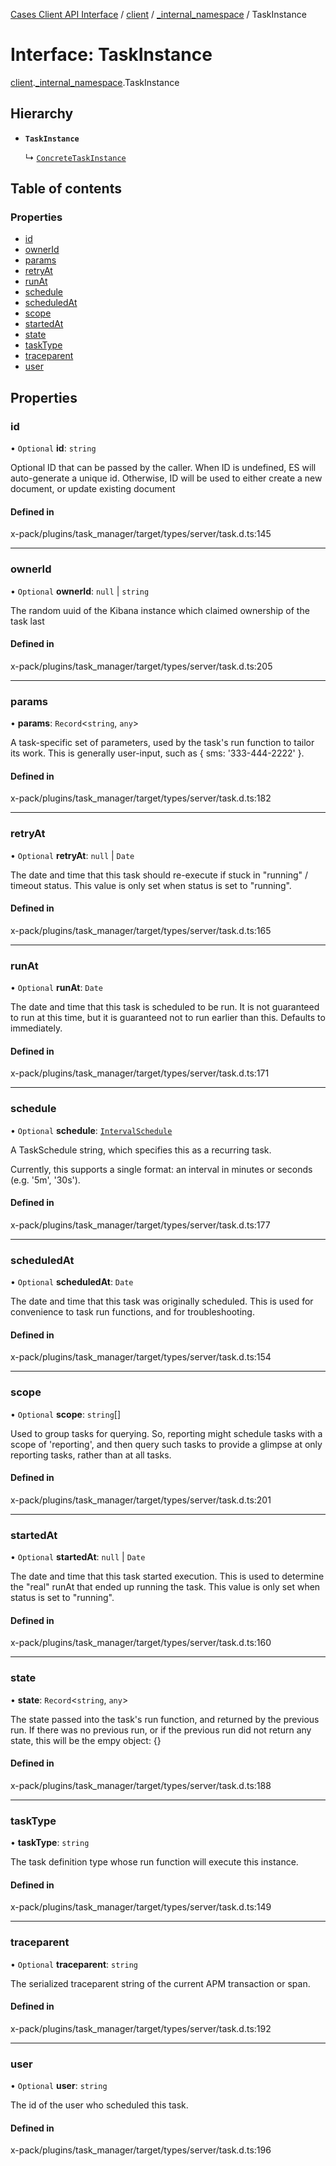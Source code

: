 [Cases Client API Interface](../README.md) / [client](../modules/client.md) / [\_internal\_namespace](../modules/client._internal_namespace.md) / TaskInstance

# Interface: TaskInstance

[client](../modules/client.md).[_internal_namespace](../modules/client._internal_namespace.md).TaskInstance

## Hierarchy

- **`TaskInstance`**

  ↳ [`ConcreteTaskInstance`](client._internal_namespace.ConcreteTaskInstance.md)

## Table of contents

### Properties

- [id](client._internal_namespace.TaskInstance.md#id)
- [ownerId](client._internal_namespace.TaskInstance.md#ownerid)
- [params](client._internal_namespace.TaskInstance.md#params)
- [retryAt](client._internal_namespace.TaskInstance.md#retryat)
- [runAt](client._internal_namespace.TaskInstance.md#runat)
- [schedule](client._internal_namespace.TaskInstance.md#schedule)
- [scheduledAt](client._internal_namespace.TaskInstance.md#scheduledat)
- [scope](client._internal_namespace.TaskInstance.md#scope)
- [startedAt](client._internal_namespace.TaskInstance.md#startedat)
- [state](client._internal_namespace.TaskInstance.md#state)
- [taskType](client._internal_namespace.TaskInstance.md#tasktype)
- [traceparent](client._internal_namespace.TaskInstance.md#traceparent)
- [user](client._internal_namespace.TaskInstance.md#user)

## Properties

### id

• `Optional` **id**: `string`

Optional ID that can be passed by the caller. When ID is undefined, ES
will auto-generate a unique id. Otherwise, ID will be used to either
create a new document, or update existing document

#### Defined in

x-pack/plugins/task_manager/target/types/server/task.d.ts:145

___

### ownerId

• `Optional` **ownerId**: ``null`` \| `string`

The random uuid of the Kibana instance which claimed ownership of the task last

#### Defined in

x-pack/plugins/task_manager/target/types/server/task.d.ts:205

___

### params

• **params**: `Record`<`string`, `any`\>

A task-specific set of parameters, used by the task's run function to tailor
its work. This is generally user-input, such as { sms: '333-444-2222' }.

#### Defined in

x-pack/plugins/task_manager/target/types/server/task.d.ts:182

___

### retryAt

• `Optional` **retryAt**: ``null`` \| `Date`

The date and time that this task should re-execute if stuck in "running" / timeout
status. This value is only set when status is set to "running".

#### Defined in

x-pack/plugins/task_manager/target/types/server/task.d.ts:165

___

### runAt

• `Optional` **runAt**: `Date`

The date and time that this task is scheduled to be run. It is not
guaranteed to run at this time, but it is guaranteed not to run earlier
than this. Defaults to immediately.

#### Defined in

x-pack/plugins/task_manager/target/types/server/task.d.ts:171

___

### schedule

• `Optional` **schedule**: [`IntervalSchedule`](client._internal_namespace.IntervalSchedule.md)

A TaskSchedule string, which specifies this as a recurring task.

Currently, this supports a single format: an interval in minutes or seconds (e.g. '5m', '30s').

#### Defined in

x-pack/plugins/task_manager/target/types/server/task.d.ts:177

___

### scheduledAt

• `Optional` **scheduledAt**: `Date`

The date and time that this task was originally scheduled. This is used
for convenience to task run functions, and for troubleshooting.

#### Defined in

x-pack/plugins/task_manager/target/types/server/task.d.ts:154

___

### scope

• `Optional` **scope**: `string`[]

Used to group tasks for querying. So, reporting might schedule tasks with a scope of 'reporting',
and then query such tasks to provide a glimpse at only reporting tasks, rather than at all tasks.

#### Defined in

x-pack/plugins/task_manager/target/types/server/task.d.ts:201

___

### startedAt

• `Optional` **startedAt**: ``null`` \| `Date`

The date and time that this task started execution. This is used to determine
the "real" runAt that ended up running the task. This value is only set
when status is set to "running".

#### Defined in

x-pack/plugins/task_manager/target/types/server/task.d.ts:160

___

### state

• **state**: `Record`<`string`, `any`\>

The state passed into the task's run function, and returned by the previous
run. If there was no previous run, or if the previous run did not return
any state, this will be the empy object: {}

#### Defined in

x-pack/plugins/task_manager/target/types/server/task.d.ts:188

___

### taskType

• **taskType**: `string`

The task definition type whose run function will execute this instance.

#### Defined in

x-pack/plugins/task_manager/target/types/server/task.d.ts:149

___

### traceparent

• `Optional` **traceparent**: `string`

The serialized traceparent string of the current APM transaction or span.

#### Defined in

x-pack/plugins/task_manager/target/types/server/task.d.ts:192

___

### user

• `Optional` **user**: `string`

The id of the user who scheduled this task.

#### Defined in

x-pack/plugins/task_manager/target/types/server/task.d.ts:196
